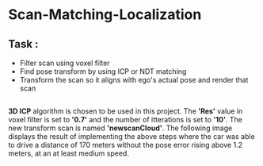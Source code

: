 # Scan-Matching-Localization
## **Task :**
* Filter scan using voxel filter
* Find pose transform by using ICP or NDT matching
* Transform the scan so it aligns with ego's actual pose and render that scan
##
**3D ICP** algorithm is chosen to be used in this project. The **'Res'** value in voxel filter is set to **'0.7'** and the number of itterations is set to **'10'**. The new transform scan is named **'newscanCloud'**. The following image displays the result of implementing the above steps where the car was able to drive a distance of 170 meters without the pose error rising above 1.2 meters, at an at least medium speed.
